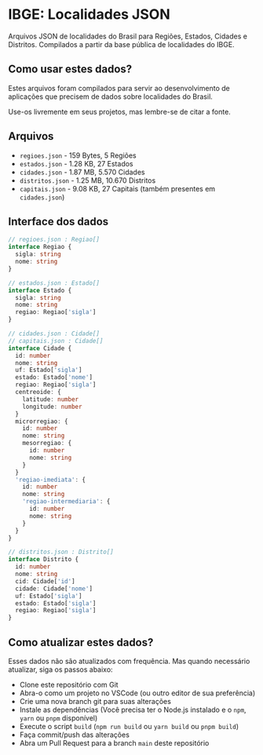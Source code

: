 # IBGE: Localidades JSON

Arquivos JSON de localidades do Brasil para Regiões, Estados, Cidades e Distritos. Compilados a partir da base pública de localidades do IBGE.

## Como usar estes dados?

Estes arquivos foram compilados para servir ao desenvolvimento de aplicações que precisem de dados sobre localidades do Brasil.

Use-os livremente em seus projetos, mas lembre-se de citar a fonte.

## Arquivos

- `regioes.json` - 159 Bytes, 5 Regiões
- `estados.json` - 1.28 KB, 27 Estados
- `cidades.json` - 1.87 MB, 5.570 Cidades
- `distritos.json` - 1.25 MB, 10.670 Distritos
- `capitais.json` - 9.08 KB, 27 Capitais (também presentes em `cidades.json`)

## Interface dos dados

```ts
// regioes.json : Regiao[]
interface Regiao {
  sigla: string
  nome: string
}

// estados.json : Estado[]
interface Estado {
  sigla: string
  nome: string
  regiao: Regiao['sigla']
}

// cidades.json : Cidade[]
// capitais.json : Cidade[]
interface Cidade {
  id: number
  nome: string
  uf: Estado['sigla']
  estado: Estado['nome']
  regiao: Regiao['sigla']
  centreoide: {
    latitude: number
    longitude: number
  }
  microrregiao: {
    id: number
    nome: string
    mesorregiao: {
      id: number
      nome: string
    }
  }
  'regiao-imediata': {
    id: number
    nome: string
    'regiao-intermediaria': {
      id: number
      nome: string
    }
  }
}

// distritos.json : Distrito[]
interface Distrito {
  id: number
  nome: string
  cid: Cidade['id']
  cidade: Cidade['nome']
  uf: Estado['sigla']
  estado: Estado['sigla']
  regiao: Regiao['sigla']
}
```

## Como atualizar estes dados?

Esses dados não são atualizados com frequência. Mas quando necessário atualizar, siga os passos abaixo:

- Clone este repositório com Git
- Abra-o como um projeto no VSCode (ou outro editor de sua preferência)
- Crie uma nova branch git para suas alterações
- Instale as dependências (Você precisa ter o Node.js instalado e o `npm`, `yarn` ou `pnpm` disponível)
- Execute o script `build` (`npm run build` ou `yarn build` ou `pnpm build`)
- Faça commit/push das alterações
- Abra um Pull Request para a branch `main` deste repositório
